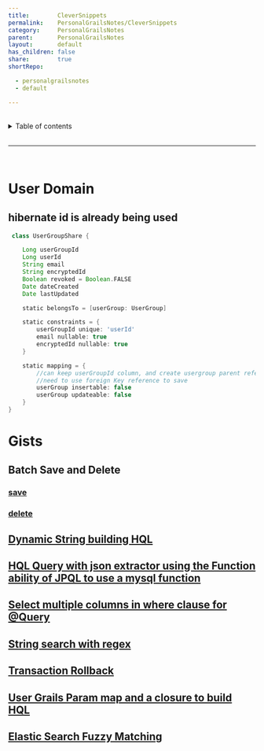 ```yaml
---
title:        CleverSnippets
permalink:    PersonalGrailsNotes/CleverSnippets
category:     PersonalGrailsNotes
parent:       PersonalGrailsNotes
layout:       default
has_children: false
share:        true
shortRepo:

  - personalgrailsnotes
  - default

---
```



<br/>    

<details markdown="block">    
<summary>    
Table of contents    
</summary>    
{: .text-delta }    
1. TOC    
{:toc}    
</details>    

<br/>    

***    

<br/>    

# User Domain

## hibernate id is already being used

```groovy    
 class UserGroupShare {

    Long userGroupId
    Long userId
    String email
    String encryptedId
    Boolean revoked = Boolean.FALSE
    Date dateCreated
    Date lastUpdated

    static belongsTo = [userGroup: UserGroup]

    static constraints = {
        userGroupId unique: 'userId'
        email nullable: true
        encryptedId nullable: true
    }

    static mapping = {
        //can keep userGroupId column, and create usergroup parent reference without creating new db column    
        //need to use foreign Key reference to save    
        userGroup insertable: false
        userGroup updateable: false
    }
}
```  

# Gists

## Batch Save and Delete

### <a href="https://gist.github.com/14paxton/b7f8be4d37b29eb2d25e1a2e993f5bf4"> save </a>

### <a href="https://gist.github.com/14paxton/74672cad5253c56c36efc6473078de34"> delete </a>

## [Dynamic String building HQL](https://gist.github.com/14paxton/0ed8e82644cd661dc8c9fc0d4b8c2009)

## [HQL Query with json extractor using the Function ability of JPQL to use a mysql function](https://gist.github.com/14paxton/b5a8d600dc4066010b4067bd8968f613)

## [Select multiple columns in where clause for @Query](https://gist.github.com/14paxton/e72c14086f5d9a6a0c58dc8463b93561)

## [String search with regex](https://gist.github.com/14paxton/a5382dd3898484bf560dc29e8463409c)

## [Transaction Rollback](https://gist.github.com/14paxton/a212d86552b05b95ef91ee444197fd4e)

## [User Grails Param map and a closure to build HQL](https://gist.github.com/14paxton/42e595a1bf50e44031b6be6c034003d9)

## [Elastic Search Fuzzy Matching](https://gist.github.com/14paxton/3a352d2824bde0e97960409056f682ccd)